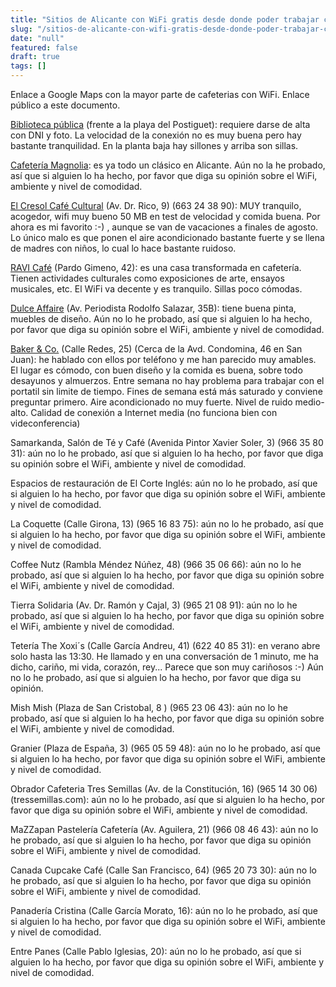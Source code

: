 ```yaml
---
title: "Sitios de Alicante con WiFi gratis desde donde poder trabajar con el portatil"
slug: "/sitios-de-alicante-con-wifi-gratis-desde-donde-poder-trabajar-con-el-portatil"
date: "null"
featured: false
draft: true
tags: []
---
```


Enlace a Google Maps con la mayor parte de cafeterias con WiFi.
Enlace público a este documento.

[Biblioteca pública](http://www.bibliotecaspublicas.es/alicante/informacion.htm) (frente a la playa del Postiguet): requiere darse de alta con DNI y foto. La velocidad de la conexión no es muy buena pero hay bastante tranquilidad. En la planta baja hay sillones y arriba son sillas.

[Cafetería Magnolia](http://magnoliacafe.es/): es ya todo un clásico en Alicante. Aún no la he probado, así que si alguien lo ha hecho, por favor que diga su opinión sobre el WiFi, ambiente y nivel de comodidad.

[El Cresol Café Cultural](https://www.facebook.com/elcresolcafecultural/) (Av. Dr. Rico, 9) (663 24 38 90): MUY tranquilo, acogedor, wifi muy bueno 50 MB en test de velocidad y comida buena. Por ahora es mi favorito :-) , aunque se van de vacaciones a finales de agosto. Lo único malo es que ponen el aire acondicionado bastante fuerte y se llena de madres con niños, lo cual lo hace bastante ruidoso.

[RAVI Café](http://ravicafealicante.com/) (Pardo Gimeno, 42): es una casa transformada en cafetería. Tienen actividades culturales como exposiciones de arte, ensayos musicales, etc. El WiFi va decente y es tranquilo. Sillas poco cómodas.

[Dulce Affaire](https://www.facebook.com/dulceaffaire/) (Av. Periodista Rodolfo Salazar, 35B): tiene buena pinta, muebles de diseño. Aún no lo he probado, así que si alguien lo ha hecho, por favor que diga su opinión sobre el WiFi, ambiente y nivel de comodidad.

[Baker & Co.](http://bakerandco.es/) (Calle Redes, 25) (Cerca de la Avd. Condomina, 46 en San Juan): he hablado con ellos por teléfono y me han parecido muy amables. El lugar es cómodo, con buen diseño y la comida es buena, sobre todo desayunos y almuerzos. Entre semana no hay problema para trabajar con el portatil sin limite de tiempo. Fines de semana está más saturado y conviene preguntar primero. Aire acondicionado no muy fuerte. Nivel de ruido medio-alto. Calidad de conexión a Internet media (no funciona bien con videconferencia)

Samarkanda, Salón de Té y Café (Avenida Pintor Xavier Soler, 3) (966 35 80 31): aún no lo he probado, así que si alguien lo ha hecho, por favor que diga su opinión sobre el WiFi, ambiente y nivel de comodidad.

Espacios de restauración de El Corte Inglés: aún no lo he probado, así que si alguien lo ha hecho, por favor que diga su opinión sobre el WiFi, ambiente y nivel de comodidad.

La Coquette (Calle Girona, 13) (965 16 83 75): aún no lo he probado, así que si alguien lo ha hecho, por favor que diga su opinión sobre el WiFi, ambiente y nivel de comodidad.

Coffee Nutz (Rambla Méndez Núñez, 48) (966 35 06 66): aún no lo he probado, así que si alguien lo ha hecho, por favor que diga su opinión sobre el WiFi, ambiente y nivel de comodidad.

Tierra Solidaria (Av. Dr. Ramón y Cajal, 3) (965 21 08 91): aún no lo he probado, así que si alguien lo ha hecho, por favor que diga su opinión sobre el WiFi, ambiente y nivel de comodidad.

Tetería The Xoxi´s (Calle García Andreu, 41) (622 40 85 31): en verano abre solo hasta las 13:30. He llamado y en una conversación de 1 minuto, me ha dicho, cariño, mi vida, corazón, rey... Parece que son muy cariñosos :-) Aún no lo he probado, así que si alguien lo ha hecho, por favor que diga su opinión.

Mish Mish (Plaza de San Cristobal, 8 ) (965 23 06 43): aún no lo he probado, así que si alguien lo ha hecho, por favor que diga su opinión sobre el WiFi, ambiente y nivel de comodidad.

Granier (Plaza de España, 3) (965 05 59 48): aún no lo he probado, así que si alguien lo ha hecho, por favor que diga su opinión sobre el WiFi, ambiente y nivel de comodidad.

Obrador Cafeteria Tres Semillas (Av. de la Constitución, 16) (965 14 30 06) (tressemillas.com): aún no lo he probado, así que si alguien lo ha hecho, por favor que diga su opinión sobre el WiFi, ambiente y nivel de comodidad.

MaZZapan Pastelería Cafetería (Av. Aguilera, 21) (966 08 46 43): aún no lo he probado, así que si alguien lo ha hecho, por favor que diga su opinión sobre el WiFi, ambiente y nivel de comodidad.

Canada Cupcake Café (Calle San Francisco, 64) (965 20 73 30): aún no lo he probado, así que si alguien lo ha hecho, por favor que diga su opinión sobre el WiFi, ambiente y nivel de comodidad.

Panadería Cristina (Calle García Morato, 16): aún no lo he probado, así que si alguien lo ha hecho, por favor que diga su opinión sobre el WiFi, ambiente y nivel de comodidad.

Entre Panes (Calle Pablo Iglesias, 20): aún no lo he probado, así que si alguien lo ha hecho, por favor que diga su opinión sobre el WiFi, ambiente y nivel de comodidad.
